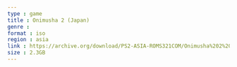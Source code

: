 ```yaml
---
type : game
title : Onimusha 2 (Japan)
genre : 
format : iso
region : asia
link : https://archive.org/download/PS2-ASIA-ROMS321COM/Onimusha%202%20%28Japan%29.7z
size : 2.3GB
---
```

